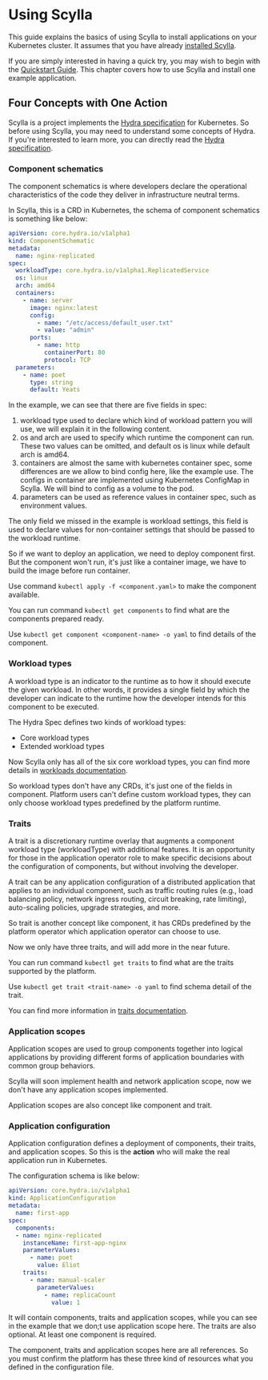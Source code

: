 # Using Scylla

This guide explains the basics of using Scylla to install applications on your Kubernetes cluster. It assumes that you have already [installed Scylla](install.md).

If you are simply interested in having a quick try, you may wish to begin with the [Quickstart Guide](quickstart.md). This chapter covers how to use Scylla and install one example application.

## Four Concepts with One Action

Scylla is a project implements the [Hydra specification](https://github.com/microsoft/hydra-spec) for Kubernetes. So before using Scylla, you may need to understand some concepts of Hydra. If you're interested to learn more, you can directly read the [Hydra specification](https://github.com/microsoft/hydra-spec). 

### Component schematics
 
The component schematics is where developers declare the operational characteristics of the code they deliver in infrastructure neutral terms.

In Scylla, this is a CRD in Kubernetes, the schema of component schematics is something like below:

```yaml
apiVersion: core.hydra.io/v1alpha1
kind: ComponentSchematic
metadata:
  name: nginx-replicated
spec:
  workloadType: core.hydra.io/v1alpha1.ReplicatedService
  os: linux
  arch: amd64
  containers:
    - name: server
      image: nginx:latest
      config:
        - name: "/etc/access/default_user.txt"
        - value: "admin"
      ports:
        - name: http
          containerPort: 80
          protocol: TCP
  parameters:
    - name: poet
      type: string
      default: Yeats
```

In the example, we can see that there are five fields in spec:

1. workload type used to declare which kind of workload pattern you will use, we will explain it in the following content.
2. os and arch are used to specify which runtime the component can run. These two values can be omitted, and default os is linux while default arch is amd64.
3. containers are almost the same with kubernetes container spec, some differences are we allow to bind config here, like the example use. The configs in container are implemented using Kubernetes ConfigMap in Scylla. We will bind to config as a volume to the pod.
4. parameters can be used as reference values in container spec, such as environment values.

The only field we missed in the example is workload settings, this field is used to declare values for non-container settings that should be passed to the workload runtime.

So if we want to deploy an application, we need to deploy component first. But the component won't run, it's just like a container image, we have to build the image before run container.

Use command `kubectl apply -f <component.yaml>` to make the component available.

You can run command `kubectl get components` to find what are the components prepared ready. 

Use `kubectl get component <component-name> -o yaml` to find details of the component.

### Workload types

A workload type is an indicator to the runtime as to how it should execute the given workload. In other words, it provides a single field by which the developer can indicate to the runtime how the developer intends for this component to be executed.

The Hydra Spec defines two kinds of workload types:

* Core workload types
* Extended workload types

Now Scylla only has all of the six core workload types, you can find more details in [workloads documentation](workloads.md).

So workload types don't have any CRDs, it's just one of the fields in component. Platform users can't define custom workload types, 
they can only choose workload types predefined by the platform runtime.  

### Traits

A trait is a discretionary runtime overlay that augments a component workload type (workloadType) with additional features. 
It is an opportunity for those in the application operator role to make specific decisions about the configuration of components, but without involving the developer. 

A trait can be any application configuration of a distributed application that applies to an individual component, such as traffic routing rules 
(e.g., load balancing policy, network ingress routing, circuit breaking, rate limiting), auto-scaling policies, upgrade strategies, and more.

So trait is another concept like component, it has CRDs predefined by the platform operator which application operator can choose to use.

Now we only have three traits, and will add more in the near future.

You can run command `kubectl get traits` to find what are the traits supported by the platform. 

Use `kubectl get trait <trait-name> -o yaml` to find schema detail of the trait.
 
You can find more information in [traits documentation](traits.md).

### Application scopes

Application scopes are used to group components together into logical applications by providing different forms of application boundaries with common group behaviors.

Scylla will soon implement health and network application scope, now we don't have any application scopes implemented.

Application scopes are also concept like component and trait. 

### Application configuration

Application configuration defines a deployment of components, their traits, and application scopes. 
So this is the **action** who will make the real application run in Kubernetes.

The configuration schema is like below:

```yaml
apiVersion: core.hydra.io/v1alpha1
kind: ApplicationConfiguration
metadata:
  name: first-app
spec:
  components:
  - name: nginx-replicated
    instanceName: first-app-nginx
    parameterValues:
      - name: poet
        value: Eliot
    traits:
      - name: manual-scaler
        parameterValues:
          - name: replicaCount
            value: 1
```

It will contain components, traits and application scopes, while you can see in the example that we don;t use application scope here.
The traits are also optional. At least one component is required.

The component, traits and application scopes here are all references. So you must confirm the platform has these three kind of resources what you defined in the configuration file.
    
